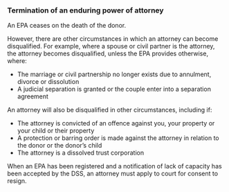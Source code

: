 ###  Termination of an enduring power of attorney

An EPA ceases on the death of the donor.

However, there are other circumstances in which an attorney can become
disqualified. For example, where a spouse or civil partner is the attorney,
the attorney becomes disqualified, unless the EPA provides otherwise, where:

  * The marriage or civil partnership no longer exists due to annulment, divorce or dissolution 
  * A judicial separation is granted or the couple enter into a separation agreement 

An attorney will also be disqualified in other circumstances, including if:

  * The attorney is convicted of an offence against you, your property or your child or their property 
  * A protection or barring order is made against the attorney in relation to the donor or the donor’s child 
  * The attorney is a dissolved trust corporation 

When an EPA has been registered and a notification of lack of capacity has
been accepted by the DSS, an attorney must apply to court for consent to
resign.

